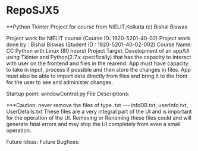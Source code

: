 # RepoSJX5
**Python Tkinter Project for course from NIELIT,Kolkata
(c) Bishal Biswas

Project work for NIELIT course (Course ID: 1920-5201-40-02)
Project work done by : Bishal Biswas (Student ID : 1920-5201-40-02-002) 
Course Name: CC Python with Linux (80 hours)
Project Target: Development of an app/UI using Tkinter and Python(2.7.x specifically) that has the capacity to interact with user on the
frontend and files in the rearend. App must have capacity to take in input, process if possible and then store the changes in files.
App must also be able to import data directly from files and bring it to the front for the user to see and administer changes.

Startup point: windowControl.py
File Descriptions:


***Caution: never remove the files of type .txt --- infoDB.txt, userInfo.txt, UserDetails.txt
These files are a very integral part of the UI and is important for the operation of the UI. Removing or Renaming these files 
could and will generate fatal errors and may stop the UI completely from even a small operation.


Future Ideas:
Future Bugfixes:
